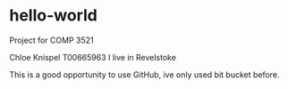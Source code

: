 # hello-world
Project for COMP 3521

Chloe Knispel T00665963
I live in Revelstoke 

This is a good opportunity to use GitHub, ive only used bit bucket before.
